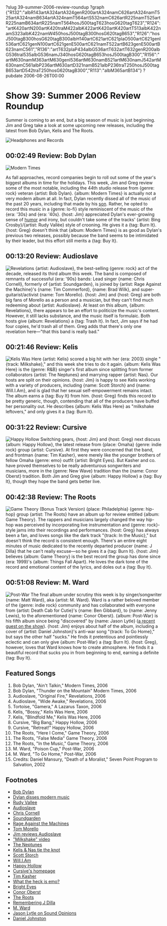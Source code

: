 ?slug 39-summer-2006-review-roundup
?graph {"R132":"albR143artA324artA324genR200artA324namC626artA324namT525artA324namB634artA324namT564artS532namC626artR225namT525artR225namB634artR225namT564hosJ500tagT623hosG620tagT623","R124":"artK420artN200artK420traM422albK422artK420artK420artT513albK422namS323albK422namW450hosJ500tagB300hosG620tagB653","R126":"hosJ500tagB300hosG620tagB300albH140artC621artC621plaO500artC621genI536artC621genN100artC621genE500artC621namT522artB623genE500artB623namC561","R136":"artT632plaP434albG536artT632artT632genR200albG536traI535albG536namJ340hosG620tagB653hosJ500tagB300","R156":"artM630namM363artM630genI536artM630namB521artM630namJ542artM630namC561albP236artM630artD321namB521albP236traT250hosJ500tagB653artD542traT250hosG620tagB300","R113":"albM365artB134"}
?pubdate 2006-08-26T00:00
# Show 39: Summer 2006 Review Roundup
Summer is coming to an end, but a big season of music is just beginning. Jim and Greg take a look at some upcoming new releases, including the latest from Bob Dylan, Kelis and The Roots.

![Headphones and Records](http://static.soundopinions.org/images/2007/fallroundup.jpg)

## 00:02:49 Review: Bob Dylan
![Modern Times](http://is5.mzstatic.com/image/thumb/Music3/v4/d6/18/4c/d6184c08-5763-b157-c2aa-9b0ef95bba6c/dj.fixwbqei.jpg/600x600bb-85.jpg "462006/187497036")

As fall approaches, record companies begin to roll out some of the year's biggest albums in time for the holidays. This week, Jim and Greg review some of the most notable, including the 44th studio release from {genre: rock} veteran {artist: Bob Dylan}. {album: Modern Times} is actually not a very modern album at all. In fact, Dylan recently dissed all of the music of the past 20 years, including that made by his [son](http://en.wikipedia.org/wiki/Jakob_Dylan/). Rather, he opted to record this music in a {genre: lo-fi} style reminiscent of the music of the {era: '30s} and {era: '40s}. {host: Jim} appreciated Dylan's ever-growing sense of [humor](http://www.moron.nl/lyrics/bob-dylan/thunder-on-the-mountain-lyrics.html) and irony, but couldn't take some of the tracks' {artist: Bing Crosby}/{artist: Rudy Vallée} style of crooning. He gives it a {tag: Burn It}. {host: Greg} doesn't think that {album: Modern Times} is as good as Dylan's previous two releases, possibly because the band seems to be intimidated by their leader, but this effort still merits a {tag: Buy It}. 

## 00:13:20 Review: Audioslave
![Revelations](http://is5.mzstatic.com/image/thumb/Music/v4/84/54/d2/8454d2ce-48bc-ff2d-ecc6-d0f3bc65fe3c/source/600x600bb.jpg "825191/396134092")
{artist: Audioslave}, the best-selling {genre: rock} act of the decade, released its third album this week. The band is composed of remnants of successful {era: '90s} bands: Lead singer {name: Chris Cornell}, formerly of {artist: Soundgarden}, is joined by {artist: Rage Against the Machine}'s {name: Tim Commerford}, {name: Brad Wilk}, and super-guitarist/activist {name: Tom Morello}. {host: Jim} and {host: Greg} are both big fans of Morello as a person and a musician, but they can't find much redeeming about {artist: Audioslave}. At least on this album, {album: Revelations}, there appears to be an effort to politicize the music's content. However, it still lacks substance, and the music itself is formulaic. Both hosts give {album: Revelations} a {tag: Trash It}. In fact, Jim says if he had four copies, he'd trash all of them. Greg adds that there's only one revelation here—"that this band is really bad." 

## 00:21:46 Review: Kelis
![Kelis Was Here](http://is1.mzstatic.com/image/thumb/Music/v4/63/88/5b/63885bcb-4490-42d8-e7d4-fc5392d895f2/source/600x600bb.jpg "772086/306827864")
{artist: Kelis} scored a big hit with her {era: 2003} single "{track: Milkshake}," and this week she tries to do it again. {album: Kelis Was Here} is the {genre: R&B} singer's first album since splitting from former collaborators {artist: The Neptunes} and marrying rapper {artist: Nas}. Our hosts are split on their opinions. {host: Jim} is happy to see Kelis working with a variety of producers, including {name: Scott Storch} and {name: Will.I.Am}, and is glad that her sexual self-empowerment remains intact. The album earns a {tag: Buy It} from him. {host: Greg} finds this record to be pretty generic, though, contending that all of the producers have buffed her personality out. He describes {album: Kelis Was Here} as "milkshake leftovers," and only gives it a {tag: Burn It}.

## 00:31:22 Review: Cursive
![Happy Hollow](http://is4.mzstatic.com/image/thumb/Music122/v4/51/cb/a0/51cba0dd-7c5b-5d49-0519-a5949e3b955b/source/600x600bb.jpg "150633966/1187460923")
Switching gears, {host: Jim} and {host: Greg} next discuss {album: Happy Hollow}, the latest release from {place: Omaha} {genre: indie rock} group {artist: Cursive}. At first they were concerned that the band, and frontman {name: Tim Kasher}, were merely like the younger brothers of fellow Omaha {genre: emo} outfit {artist: Bright Eyes}. But Kasher and co. have proved themselves to be really adventurous songwriters and musicians, more in the {genre: New Wave} tradition than the {name: Conor Oberst} tradition. Both Jim and Greg give {album: Happy Hollow} a {tag: Buy It}, though they hope the band gets better live.

## 00:42:38 Review: The Roots
![Game Theory (Bonus Track Version)](http://is2.mzstatic.com/image/thumb/Music49/v4/30/55/94/305594f2-6441-dc20-0c11-dac2e4b4100d/source/600x600bb.jpg "43680/183134942")
{place: Philadelphia} {genre: hip-hop} group {artist: The Roots} have an album up for review entitled {album: Game Theory}. The rappers and musicians largely changed the way hip-hop was perceived by incorporating live instrumentation and {genre: rock}-style jams into their recordings and performances. {host: Greg} has always been a fan, and loves songs like the dark track "{track: In the Music}," but doesn't think the record is consistent enough. There's an entire eight minutes of music dedicated to the recently departed producer {name: J Dilla} that he can't really excuse—so he gives it a {tag: Burn It}. {host: Jim} believes {album: Game Theory} is the best record the group has done since {era: 1999}'s {album: Things Fall Apart}. He loves the dark tone of the record and emotional content of the lyrics, and doles out a {tag: Buy It}.

## 00:51:08 Review: M. Ward
![Post-War](http://is4.mzstatic.com/image/thumb/Music/v4/db/4d/69/db4d6974-cc6b-ace5-7eed-de8f063f6298/source/600x600bb.jpg "1209107/171852155")
The final album under scrutiny this week is by singer/songwriter {name: Matt Ward}, aka {artist: M. Ward}. Ward is a rather beloved member of the {genre: indie rock} community and has collaborated with everyone from {artist: Death Cab for Cutie}'s {name: Ben Gibbard}, to {name: Jenny Lewis}, to the aforementioned {name: Conor Oberst}. {album: Post-War} is his fifth album since being "discovered" by {name: Jason Lytle} ([a recent guest on the show](show/37/)). {host: Jim} enjoys about half of the album, including a cover of {artist: Daniel Johnston}'s anti-war song "{track: To Go Home}," but says the other half "sucks." He finds it pretentious and pointlessly eclectic and can only give {album: Post-War} a {tag: Burn It}. {host: Greg}, however, loves that Ward knows how to create atmosphere. He finds it a beautiful record that sucks you in from beginning to end, earning a definite {tag: Buy It}.

## Featured Songs
1. Bob Dylan, "Ain't Talkin," Modern Times, 2006
2. Bob Dylan, "Thunder on the Mountain" Modern Times, 2006
3. Audioslave, "Original Fire," Revelations, 2006
4. Audioslave, "Wide Awake," Revelations, 2006
5. Tortoise, "Gamera," A Lazarus Taxon, 2006
6. Kelis, "Bossy," Kelis Was Here, 2006
7. Kelis, "Blindfold Me," Kelis Was Here, 2006
8. Cursive, "Big Bang," Happy Hollow, 2006
9. Cursive, "Retreat!" Happy Hollow, 2006
10. The Roots, "Here I Come," Game Theory, 2006
11. The Roots, "False Media" Game Theory, 2006
12. The Roots, "In the Music," Game Theory, 2006
13. M. Ward, "Poison Cup," Post-War, 2006
14. M. Ward, "To Go Home," Post-War, 2006
15. Credits: Daniel Mansury, "Death of a Moralist," Seven Point Program to Salvation, 2002

## Footnotes
- [Bob Dylan](http://www.bobdylan.com/)
- [Dylan disses modern music](http://www.rollingstone.com/rockdaily/index.php/2006/08/22/bob-dylan-professional-rabblerouser/)
- [Rudy Vallee](http://www.allmusic.com/cg/amg.dll?P=amg&sql=rudy+vallie&x=0&y=0&opt1=1&sourceid=mozilla-search)
- [Audioslave](http://www.allmusic.com/artist/audioslave-mn0000040743)
- [Chris Cornell](http://www.chriscornell.com/)
- [Soundgarden](http://www.allmusic.com/artist/soundgarden-mn0000001098)
- [Rage Against the Machines](http://www.allmusic.com/artist/rage-against-the-machine-mn0000863790)
- [Tom Morello](http://en.wikipedia.org/wiki/Tom_Morello)
- [Jim reviews Audioslave](http://www.jimdero.com/News2003/AudioslaveFeb25.htm)
- ["Milkshake" video](https://www.youtube.com/watch?v=pGL2rytTraA)
- [The Neptunes](http://startrakmusic.com/)
- [Kelis & Nas tie the knot](http://trendynation.blogspot.com/2006/07/nas-keliss-wedding-photo.html)
- [Scott Storch](http://www.askmen.com/celebs/men/entertainment_200/240_scott_storch.html)
- [Will.I.Am](http://www.allmusic.com/artist/william-mn0000691648)
- [Happy Hollow](http://store.saddle-creek.com/Merchant2/merchant.mvc?Screen=PROD&Store_Code=SCOS&Product_Code=LBJ-094-2&Category_Code=Cursive)
- [Cursive's homepage](http://www.cursivearmy.com/)
- [Tim Kasher](http://www.allmusic.com/artist/tim-kasher-mn0000594147)
- [What the heck is emo?](http://www.fourfa.com/)
- [Bright Eyes](http://www.saddle-creek.com/bands/brighteyes/)
- [Conor Oberst](http://en.wikipedia.org/wiki/Conor_Oberst)
- [The Roots](http://www.theroots.com/)
- [Remembering J Dilla](http://www.stonesthrow.com/jdilla/)
- [M. Ward](http://www.mwardmusic.com/)
- [Jason Lytle on Sound Opinions](http://www.soundopinions.org/show/37/)
- [Daniel Johnston](http://www.hihowareyou.com/)
